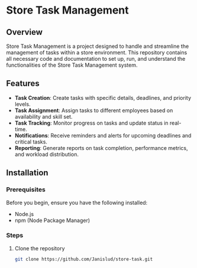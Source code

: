 # Store Task Management

## Overview

Store Task Management is a project designed to handle and streamline the management of tasks within a store environment. This repository contains all necessary code and documentation to set up, run, and understand the functionalities of the Store Task Management system.

## Features

- **Task Creation**: Create tasks with specific details, deadlines, and priority levels.
- **Task Assignment**: Assign tasks to different employees based on availability and skill set.
- **Task Tracking**: Monitor progress on tasks and update status in real-time.
- **Notifications**: Receive reminders and alerts for upcoming deadlines and critical tasks.
- **Reporting**: Generate reports on task completion, performance metrics, and workload distribution.

## Installation

### Prerequisites

Before you begin, ensure you have the following installed:
- Node.js
- npm (Node Package Manager)

### Steps

1. Clone the repository
   ```bash
   git clone https://github.com/Janislud/store-task.git

